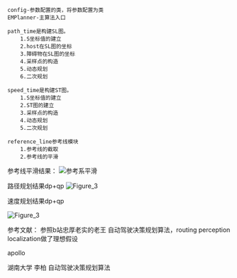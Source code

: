 
    config-参数配置的类，将参数配置为类
    EMPlanner-主算法入口

    path_time是构建SL图。
        1.S坐标值的建立
        2.host在SL图的坐标
        3.障碍物在SL图的坐标
        4.采样点的构造
        5.动态规划
        6.二次规划

    speed_time是构建ST图。
        1.S坐标值的建立
        2.ST图的建立
        3.采样点的构造
        4.动态规划
        5.二次规划

    reference_line参考线模块
        1.参考线的截取
        2.参考线的平滑
        
参考线平滑结果：
![参考系平滑](https://user-images.githubusercontent.com/54465004/201812152-533bb555-c0a2-46b2-8369-432a21c60b68.png)

路径规划结果dp+qp
![Figure_3](https://user-images.githubusercontent.com/54465004/204950208-a4ef9fae-c9d6-49b1-ab59-05f498b4aa27.png)




速度规划结果dp+qp

![Figure_3](https://user-images.githubusercontent.com/54465004/204949997-f21350b4-5d23-40d7-a326-97e12a8095c8.png)


参考文献：
参照b站忠厚老实的老王 自动驾驶决策规划算法，routing perception localization做了理想假设

apollo

湖南大学 李柏 自动驾驶决策规划算法


